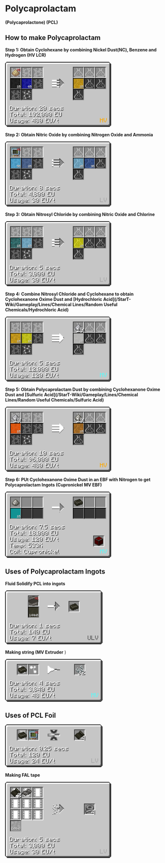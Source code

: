 # Polycaprolactam 

**(Polycaprolactone) (PCL)**

## How to make Polycaprolactam

**Step 1: Obtain Cyclohexane by combining Nickel Dust(NC), Benzene and Hydrogen (<hv>HV</hv> LCR)**

![cx](PCL_img/large_chemical_reactor_cyclohexane.png)

**Step 2: Obtain Nitric Oxide by combining Nitrogen Oxide and Ammonia**

![no](PCL_img/large_chemical_reactor_nitric_oxide_from_ammonia.png)

**Step 3: Obtain Nitrosyl Chloride by combining Nitric Oxide and Chlorine**

![nsc](PCL_img/large_chemical_reactor_nitrosyl_chloride.png)

**Step 4: Combine Nitrosyl Chloride and Cyclohexane to obtain Cyclohexanone Oxime Dust and [Hydrochloric Acid](/StarT-Wiki/Gameplay/Lines/Chemical Lines/Random Useful Chemicals/Hydrochloric Acid)**

![cho](PCL_img/large_chemical_reactor_cyclohexanone_oxime.png)

**Step 5: Obtain Polycaprolactam Dust by combining Cyclohexanone Oxime Dust and [Sulfuric Acid](/StarT-Wiki/Gameplay/Lines/Chemical Lines/Random Useful Chemicals/Sulfuric Acid)**

![pcld](PCL_img/large_chemical_reactor_caprolactam.png)

**Step 6: PUt Cyclohexanone Oxime Dust in an EBF with Nitrogen to get Polycaprolactam Ingots (Cupronickel <mv>MV</mv> EBF)**

![pci](PCL_img/electric_blast_furnace_polycaprolactam.png)

## Uses of Polycaprolactam Ingots

**Fluid Solidify PCL into ingots**

![pcli](PCL_img/fluid_solidifier_solidify_polycaprolactam_to_ingot.png)

**Making string (<mv>MV</mv> Extruder** )

![st](PCL_img/wiremill_string_from_polycaprolactam.png)

## Uses of PCL Foil

![pclf](PCL_img/bender_bend_polycaprolactam_ingot_to_foil.png)

**Making FAL tape**

![falt](PCL_img/assembler_duct_tape_polycaprolactam.png)